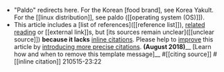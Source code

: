 - "Paldo" redirects here. For the Korean [food brand], see Korea Yakult. For the [[linux distribution]], see paldo ([[operating system (OS)]]).
- This article includes a [list of references]([[reference list]]), [related reading](((Zvw6U5FEa))) or [[external link]]s, but [its sources remain unclear]([[unclear source]]) **because it lacks** [inline citations](https://en.wikipedia.org/wiki/Wikipedia:Citing_sources#Inline_citations). Please help to [improve](https://en.wikipedia.org/wiki/Wikipedia:WikiProject_Fact_and_Reference_Check) this article by [introducing more precise citations](https://en.wikipedia.org/wiki/Wikipedia:When_to_cite). __(August 2018)____ [Learn how and when to remove this template message]__ #[[citing source]] #[[inline citation]]
210515-23:22
